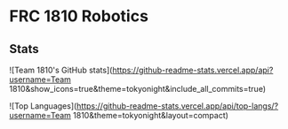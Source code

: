 # FRC 1810 Robotics

## Stats
![Team 1810's GitHub stats](https://github-readme-stats.vercel.app/api?username=Team 1810&show_icons=true&theme=tokyonight&include_all_commits=true)

![Top Languages](https://github-readme-stats.vercel.app/api/top-langs/?username=Team 1810&theme=tokyonight&layout=compact)
